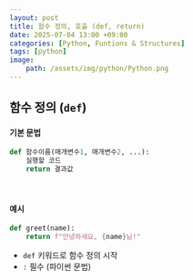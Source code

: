 ```yaml
---
layout: post
title: 함수 정의, 호출 (def, return)
date: 2025-07-04 13:00 +09:00
categories: [Python, Funtions & Structures]
tags: [python]
image:
    path: /assets/img/python/Python.png
---
```


## 함수 정의 (`def`)

#### 기본 문법

```python
def 함수이름(매개변수1, 매개변수2, ...):
    실행할 코드
    return 결과값
```

<br>

#### 예시

```python
def greet(name):
    return f"안녕하세요, {name}님!"
```

- `def` 키워드로 함수 정의 시작
- `:` 필수 (파이썬 문법)
  
